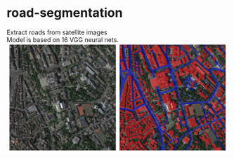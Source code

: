 # road-segmentation
Extract roads from satellite images  
Model is based on 16 VGG neural nets.  
![alt text](https://github.com/yiliu1/road-segmentation/blob/master/example.png)
